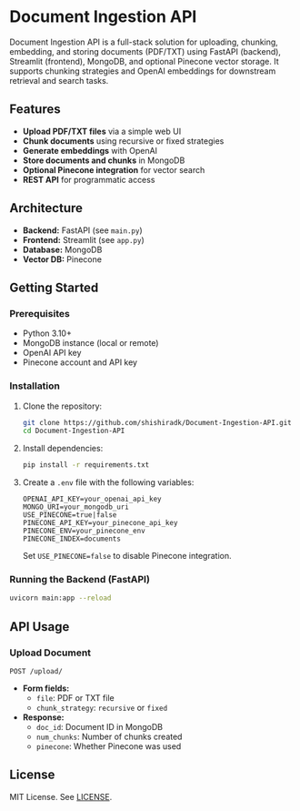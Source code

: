 # Document Ingestion API

Document Ingestion API is a full-stack solution for uploading, chunking, embedding, and storing documents (PDF/TXT) using FastAPI (backend), Streamlit (frontend), MongoDB, and optional Pinecone vector storage. It supports chunking strategies and OpenAI embeddings for downstream retrieval and search tasks.

## Features
- **Upload PDF/TXT files** via a simple web UI
- **Chunk documents** using recursive or fixed strategies
- **Generate embeddings** with OpenAI
- **Store documents and chunks** in MongoDB
- **Optional Pinecone integration** for vector search
- **REST API** for programmatic access

## Architecture
- **Backend:** FastAPI (see `main.py`)
- **Frontend:** Streamlit (see `app.py`)
- **Database:** MongoDB
- **Vector DB:** Pinecone

## Getting Started

### Prerequisites
- Python 3.10+
- MongoDB instance (local or remote)
- OpenAI API key
- Pinecone account and API key

### Installation
1. Clone the repository:
	```sh
	git clone https://github.com/shishiradk/Document-Ingestion-API.git
	cd Document-Ingestion-API
	```
2. Install dependencies:
	```sh
	pip install -r requirements.txt
	```
3. Create a `.env` file with the following variables:
	```env
	OPENAI_API_KEY=your_openai_api_key
	MONGO_URI=your_mongodb_uri
	USE_PINECONE=true|false
	PINECONE_API_KEY=your_pinecone_api_key
	PINECONE_ENV=your_pinecone_env
	PINECONE_INDEX=documents
	```
	Set `USE_PINECONE=false` to disable Pinecone integration.

### Running the Backend (FastAPI)
```sh
uvicorn main:app --reload
```

## API Usage

### Upload Document
`POST /upload/`
- **Form fields:**
  - `file`: PDF or TXT file
  - `chunk_strategy`: `recursive` or `fixed`
- **Response:**
  - `doc_id`: Document ID in MongoDB
  - `num_chunks`: Number of chunks created
  - `pinecone`: Whether Pinecone was used

## License
MIT License. See [LICENSE](LICENSE).
